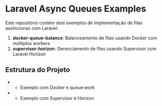 # Laravel Async Queues Examples

Este repositório contém dois exemplos de implementação de filas assíncronas com Laravel:

1. **docker-queue-balance**: Balanceamento de filas usando Docker com múltiplos workers
2. **supervisor-horizon**: Gerenciamento de filas usando Supervisor com Laravel Horizon

## Estrutura do Projeto

-  - Exemplo com Docker e queue:work
-  - Exemplo com Supervisor e Horizon

